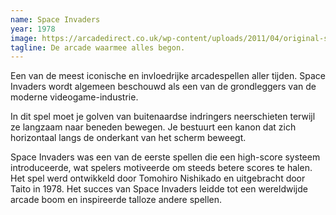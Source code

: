 ```yaml
---
name: Space Invaders
year: 1978
image: https://arcadedirect.co.uk/wp-content/uploads/2011/04/original-space-invaders-arcade-game-machine-for-sale-uk.png
tagline: De arcade waarmee alles begon.
---
```


Een van de meest iconische en invloedrijke arcadespellen aller tijden. Space Invaders wordt algemeen beschouwd als een
van de grondleggers van de moderne videogame-industrie.

In dit spel moet je golven van buitenaardse indringers
neerschieten terwijl ze langzaam naar beneden bewegen. Je bestuurt een kanon dat zich horizontaal langs de onderkant van
het scherm beweegt.

Space Invaders was een van de eerste spellen die een high-score systeem introduceerde, wat spelers
motiveerde om steeds betere scores te halen. Het spel werd ontwikkeld door Tomohiro Nishikado en uitgebracht door Taito
in 1978. Het succes van Space Invaders leidde tot een wereldwijde arcade boom en inspireerde talloze andere spellen.